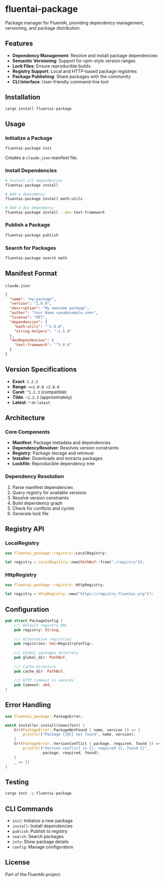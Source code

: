 # fluentai-package

Package manager for FluentAi, providing dependency management, versioning, and package distribution.

## Features

- **Dependency Management**: Resolve and install package dependencies
- **Semantic Versioning**: Support for npm-style version ranges
- **Lock Files**: Ensure reproducible builds
- **Registry Support**: Local and HTTP-based package registries
- **Package Publishing**: Share packages with the community
- **CLI Interface**: User-friendly command-line tool

## Installation

```bash
cargo install fluentai-package
```

## Usage

### Initialize a Package

```bash
fluentai-package init
```

Creates a `claude.json` manifest file.

### Install Dependencies

```bash
# Install all dependencies
fluentai-package install

# Add a dependency
fluentai-package install math-utils

# Add a dev dependency
fluentai-package install --dev test-framework
```

### Publish a Package

```bash
fluentai-package publish
```

### Search for Packages

```bash
fluentai-package search math
```

## Manifest Format

`claude.json`:

```json
{
  "name": "my-package",
  "version": "1.0.0",
  "description": "My awesome package",
  "author": "Your Name <you@example.com>",
  "license": "MIT",
  "dependencies": {
    "math-utils": "^2.0.0",
    "string-helpers": "~1.5.0"
  },
  "devDependencies": {
    "test-framework": "^3.0.0"
  }
}
```

## Version Specifications

- **Exact**: `1.2.3`
- **Range**: `>=1.0.0 <2.0.0`
- **Caret**: `^1.2.3` (compatible)
- **Tilde**: `~1.2.3` (approximately)
- **Latest**: `*` or `latest`

## Architecture

### Core Components

- **Manifest**: Package metadata and dependencies
- **DependencyResolver**: Resolves version constraints
- **Registry**: Package storage and retrieval
- **Installer**: Downloads and extracts packages
- **Lockfile**: Reproducible dependency tree

### Dependency Resolution

1. Parse manifest dependencies
2. Query registry for available versions
3. Resolve version constraints
4. Build dependency graph
5. Check for conflicts and cycles
6. Generate lock file

## Registry API

### LocalRegistry

```rust
use fluentai_package::registry::LocalRegistry;

let registry = LocalRegistry::new(PathBuf::from("./registry"));
```

### HttpRegistry

```rust
use fluentai_package::registry::HttpRegistry;

let registry = HttpRegistry::new("https://registry.fluentai.org")?;
```

## Configuration

```rust
pub struct PackageConfig {
    /// Default registry URL
    pub registry: String,
    
    /// Alternative registries
    pub registries: Vec<RegistryConfig>,
    
    /// Global packages directory
    pub global_dir: PathBuf,
    
    /// Cache directory
    pub cache_dir: PathBuf,
    
    /// HTTP timeout in seconds
    pub timeout: u64,
}
```

## Error Handling

```rust
use fluentai_package::PackageError;

match installer.install(&manifest) {
    Err(PackageError::PackageNotFound { name, version }) => {
        println!("Package {}@{} not found", name, version);
    }
    Err(PackageError::VersionConflict { package, required, found }) => {
        println!("Version conflict in {}: required {}, found {}", 
                 package, required, found);
    }
    _ => {}
}
```

## Testing

```bash
cargo test -p fluentai-package
```

## CLI Commands

- `init`: Initialize a new package
- `install`: Install dependencies
- `publish`: Publish to registry
- `search`: Search packages
- `info`: Show package details
- `config`: Manage configuration

## License

Part of the FluentAi project.